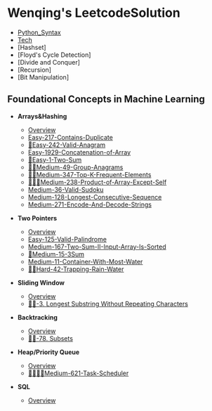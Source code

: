 # Wenqing's LeetcodeSolution
  - [Python_Syntax](python_syntax.md)
  - [Tech](tech.md)
  - [Hashset]
  - [Floyd's Cycle Detection]
  - [Divide and Conquer]
  - [Recursion]
  - [Bit Manipulation]
 



## Foundational Concepts in Machine Learning
- **Arrays&Hashing**
  - [Overview](Arrays&Hashing.md)
  - [Easy-217-Contains-Duplicate](Arrays&Hashing/217_Contains_Duplicate.md)
  - [🌟Easy-242-Valid-Anagram](Arrays&Hashing/242_Valid_Anagram.md)
  - [Easy-1929-Concatenation-of-Array](Arrays&Hashing/1929_Concatenation_of_Array.md)
  - [🌟Easy-1-Two-Sum](Arrays&Hashing/1_Two_Sum.md)
  - [🌟🌟Medium-49-Group-Anagrams](Arrays&Hashing/49_Group_Anagrams.md)
  - [🌟🌟Medium-347-Top-K-Frequent-Elements](Arrays&Hashing/347_Top_K_Frequent_Elements.md)
  - [🌟🌟🧠Medium-238-Product-of-Array-Except-Self](Arrays&Hashing/238_Product_of_Array_Except_Self.md)
  - [Medium-36-Valid-Sudoku](Arrays&Hashing/36_Valid_Sudoku.md)
  - [Medium-128-Longest-Consecutive-Sequence](Arrays&Hashing/128_Longest_Consecutive_Sequence.md)
  - [Medium-271-Encode-And-Decode-Strings](Arrays&Hashing/271_Encode_And_Decode_Strings.md)
- **Two Pointers**
  - [Overview](Two-Pointers.md)
  - [Easy-125-Valid-Palindrome](Two-Pointers/125-Valid-Palindrome.md)
  - [Medium-167-Two-Sum-II-Input-Array-Is-Sorted](Two-Pointers/167-Two-Sum-II-Input-Array-Is-Sorted.md)
  - [🌟Medium-15-3Sum](Two-Pointers/15-3Sum.md)
  - [Medium-11-Container-With-Most-Water](Two-Pointers/11-Container-With-Most-Water.md)
  - [🌟🧠Hard-42-Trapping-Rain-Water](Two-Pointers/42-Trapping-Rain-Water.md)
- **Sliding Window**
  - [Overview]()
  - [🌟🌟-3. Longest Substring Without Repeating Characters]()
- **Backtracking**
  - [Overview]()
  - [🌟🌟-78. Subsets](Backtracking/78-Subsets.md)
- **Heap/Priority Queue**
  - [Overview]()
  - [🧠🧠🌟🌟Medium-621-Task-Scheduler](Heap-Priority-Queue/Medium-621-Task-Scheduler.md)

- **SQL**
  - [Overview](SQL/sql.md)

